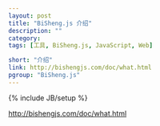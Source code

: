 ```yaml
---
layout: post
title: "BiSheng.js 介绍"
description: ""
category: 
tags: [工具, BiSheng.js, JavaScript, Web]

short: "介绍"
link: http://bishengjs.com/doc/what.html
pgroup: "BiSheng.js"
---
```

{% include JB/setup %}

<http://bishengjs.com/doc/what.html>
